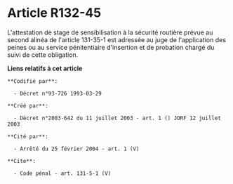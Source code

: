 # Article R132-45

L'attestation de stage de sensibilisation à la sécurité routière prévue au second alinéa de l'article 131-35-1 est adressée
au juge de l'application des peines ou au service pénitentiaire d'insertion et de probation chargé du suivi de cette
obligation.

**Liens relatifs à cet article**

	**Codifié par**:

	  - Décret n°93-726 1993-03-29

	**Créé par**:

	  - Décret n°2003-642 du 11 juillet 2003 - art. 1 () JORF 12 juillet 2003

	**Cité par**:

	  - Arrêté du 25 février 2004 - art. 1 (V)

	**Cite**:

	  - Code pénal - art. 131-5-1 (V)
